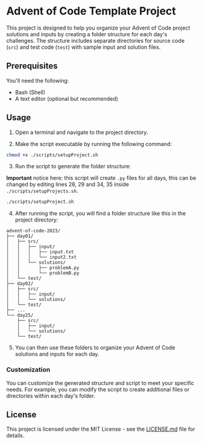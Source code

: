 # Advent of Code Template Project

This project is designed to help you organize your Advent of Code project solutions and inputs by creating a folder structure for each day's challenges. The structure includes separate directories for source code (`src`) and test code (`test`) with sample input and solution files.

## Prerequisites

You'll need the following:

- Bash (Shell)
- A text editor (optional but recommended)

## Usage

1. Open a terminal and navigate to the project directory.

2. Make the script executable by running the following command:

```bash
chmod +x ./scripts/setupProject.sh
```

3. Run the script to generate the folder structure:

**Important** notice here: this script will create `.py` files for all days, this can be changed by editing lines 28, 29 and 34, 35 inside `./scripts/setupProjects.sh`.

```bash
./scripts/setupProject.sh
```

4. After running the script, you will find a folder structure like this in the project directory:

```
advent-of-code-2023/
├── day01/
│   ├── src/
│   │   ├── input/
│   │   │   ├── input.txt
│   │   │   └── input2.txt
│   │   └── solutions/
│   │       ├── problemA.py
│   │       └── problemB.py
│   └── test/
├── day02/
│   ├── src/
│   │   ├── input/
│   │   └── solutions/
│   └── test/
├── ...
└── day25/
    ├── src/
    │   ├── input/
    │   └── solutions/
    └── test/
```

5. You can then use these folders to organize your Advent of Code solutions and inputs for each day.

### Customization

You can customize the generated structure and script to meet your specific needs. For example, you can modify the script to create additional files or directories within each day's folder.

## License

This project is licensed under the MIT License - see the [LICENSE.md](LICENSE.md) file for details.

